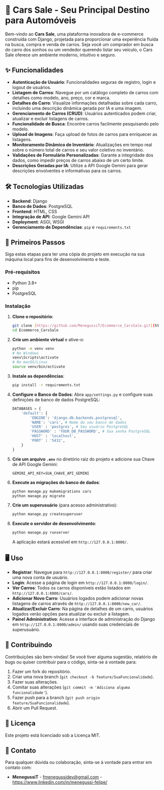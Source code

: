 
# 🚗 Cars Sale - Seu Principal Destino para Automóveis

Bem-vindo ao **Cars Sale**, uma plataforma inovadora de e-commerce construída com Django, projetada para proporcionar uma experiência fluida na busca, compra e venda de carros. Seja você um comprador em busca do carro dos sonhos ou um vendedor querendo listar seu veículo, o Cars Sale oferece um ambiente moderno, intuitivo e seguro.

## ✨ Funcionalidades

* **Autenticação de Usuário**: Funcionalidades seguras de registro, login e logout de usuários.
* **Listagem de Carros**: Navegue por um catálogo completo de carros com detalhes como modelo, ano, preço, cor e marca.
* **Detalhes do Carro**: Visualize informações detalhadas sobre cada carro, incluindo uma descrição dinâmica gerada por IA e uma imagem.
* **Gerenciamento de Carros (CRUD)**: Usuários autenticados podem criar, atualizar e excluir listagens de carros.
* **Funcionalidade de Busca**: Encontre carros facilmente pesquisando pelo modelo.
* **Upload de Imagens**: Faça upload de fotos de carros para enriquecer as listagens.
* **Monitoramento Dinâmico de Inventário**: Atualizações em tempo real sobre o número total de carros e seu valor coletivo no inventário.
* **Validações de Formulário Personalizadas**: Garante a integridade dos dados, como impedir preços de carros abaixo de um certo limite.
* **Descrições Geradas por IA**: Utilize a API Google Gemini para gerar descrições envolventes e informativas para os carros.

## 🛠️ Tecnologias Utilizadas

* **Backend**: Django
* **Banco de Dados**: PostgreSQL
* **Frontend**: HTML, CSS
* **Integração de API**: Google Gemini API
* **Deployment**: ASGI, WSGI
* **Gerenciamento de Dependências**: `pip` e `requirements.txt`

## 🚀 Primeiros Passos

Siga estas etapas para ter uma cópia do projeto em execução na sua máquina local para fins de desenvolvimento e teste.

### Pré-requisitos

* Python 3.8+
* pip
* PostgreSQL

### Instalação

1.  **Clone o repositório**:

    ```bash
    git clone [https://github.com/MenegussiT/Ecommerce_CarsSale.git](https://github.com/MenegussiT/Ecommerce_CarsSale.git)
    cd Ecommerce_CarsSale
    ```

2.  **Crie um ambiente virtual** e ative-o:

    ```bash
    python -m venv venv
    # No Windows
    venv\Scripts\activate
    # No macOS/Linux
    source venv/bin/activate
    ```

3.  **Instale as dependências**:

    ```bash
    pip install -r requirements.txt
    ```

4.  **Configure o Banco de Dados**:
    Abra `app/settings.py` e configure suas definições de banco de dados PostgreSQL:
    ```python
    DATABASES = {
        'default': {
            'ENGINE': 'django.db.backends.postgresql',
            'NAME': 'cars', # Nome do seu banco de dados
            'USER' : 'postgres', # Seu usuário PostgreSQL
            'PASSWORD' : 'YOUR_DB_PASSWORD', # Sua senha PostgreSQL
            'HOST' : 'localhost',
            'PORT' : '5432',
        }
    }
    ```

5.  **Crie um arquivo `.env`** no diretório raiz do projeto e adicione sua Chave de API Google Gemini:

    ```
    GEMINI_API_KEY=SUA_CHAVE_API_GEMINI
    ```

6.  **Execute as migrações do banco de dados**:

    ```bash
    python manage.py makemigrations cars
    python manage.py migrate
    ```

7.  **Crie um superusuário** (para acesso administrativo):

    ```bash
    python manage.py createsuperuser
    ```

8.  **Execute o servidor de desenvolvimento**:

    ```bash
    python manage.py runserver
    ```

    A aplicação estará acessível em `http://127.0.0.1:8000/`.

## 🖥️ Uso

* **Registrar**: Navegue para `http://127.0.0.1:8000/register/` para criar uma nova conta de usuário.
* **Login**: Acesse a página de login em `http://127.0.0.1:8000/login/`.
* **Ver Carros**: Todos os carros disponíveis estão listados em `http://127.0.0.1:8000/cars/`.
* **Adicionar Novo Carro**: Usuários logados podem adicionar novas listagens de carros através de `http://127.0.0.1:8000/new_car/`.
* **Atualizar/Excluir Carro**: Na página de detalhes de um carro, usuários logados verão opções para atualizar ou excluir a listagem.
* **Painel Administrativo**: Acesse a interface de administração do Django em `http://127.0.0.1:8000/admin/` usando suas credenciais de superusuário.

## 🤝 Contribuindo

Contribuições são bem-vindas! Se você tiver alguma sugestão, relatório de bugs ou quiser contribuir para o código, sinta-se à vontade para:

1.  Fazer um fork do repositório.
2.  Criar uma nova branch (`git checkout -b feature/SuaFuncionalidade`).
3.  Fazer suas alterações.
4.  Comitar suas alterações (`git commit -m 'Adiciona alguma funcionalidade'`).
5.  Fazer push para a branch (`git push origin feature/SuaFuncionalidade`).
6.  Abrir um Pull Request.

## 📄 Licença

Este projeto está licenciado sob a Licença MIT.

## 📧 Contato

Para qualquer dúvida ou colaboração, sinta-se à vontade para entrar em contato com:

* **MenegussiT** - fmenegussidev@gmail.com - https://www.linkedin.com/in/menegussi-felipe/
